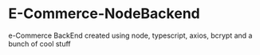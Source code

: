 # E-Commerce-NodeBackend
e-Commerce BackEnd created using node, typescript, axios, bcrypt and a bunch of cool stuff
